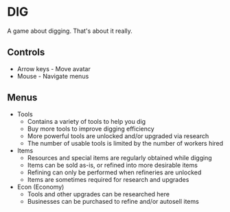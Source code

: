 DIG
===

A game about digging. That's about it really.

Controls
--------
* Arrow keys - Move avatar
* Mouse - Navigate menus

Menus
-----
* Tools
  - Contains a variety of tools to help you dig
  - Buy more tools to improve digging efficiency
  - More powerful tools are unlocked and/or upgraded via research
  - The number of usable tools is limited by the number of workers hired
* Items
  - Resources and special items are regularly obtained while digging
  - Items can be sold as-is, or refined into more desirable items
  - Refining can only be performed when refineries are unlocked
  - Items are sometimes required for research and upgrades
* Econ (Economy)
  - Tools and other upgrades can be researched here
  - Businesses can be purchased to refine and/or autosell items